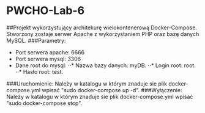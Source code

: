# PWCHO-Lab-6

##Projekt wykorzystujący architekurę wielokontenerową Docker-Compose. Stworzony zostaje serwer Apache z wykorzystaniem PHP oraz bazę danych MySQL.
###Parametry:
* Port serwera apache:
6666
* Port serwera mysql:
3306
* Dane root do mysql:
⋅⋅* Nazwa bazy danych: myDB.
⋅⋅* Login root: root.
⋅⋅* Hasło root: test.


###Uruchomienie:
Należy w katalogu w którym znaduje sie plik docker-compose.yml wpisać "sudo docker-compose up -d". 
###Wyłączenie:
Należy w katalogu w którym znaduje sie plik docker-compose.yml wpisać "sudo docker-compose stop".

